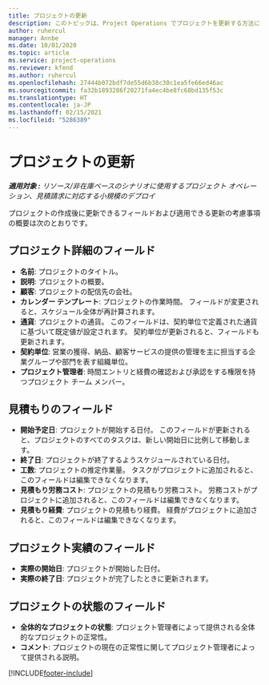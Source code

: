 ```yaml
---
title: プロジェクトの更新
description: このトピックは、Project Operations でプロジェクトを更新する方法について説明します。
author: ruhercul
manager: Annbe
ms.date: 10/01/2020
ms.topic: article
ms.service: project-operations
ms.reviewer: kfend
ms.author: ruhercul
ms.openlocfilehash: 27444b072bdf7de55d6b38c30c1ea5fe66ed46ac
ms.sourcegitcommit: fa32b1893286f20271fa4ec4be8fc68bd135f53c
ms.translationtype: HT
ms.contentlocale: ja-JP
ms.lasthandoff: 02/15/2021
ms.locfileid: "5286389"
---
```

# <a name="update-a-project"></a>プロジェクトの更新

_**適用対象 :** リソース/非在庫ベースのシナリオに使用するプロジェクト オペレーション、見積請求に対応する小規模のデプロイ_

プロジェクトの作成後に更新できるフィールドおよび適用できる更新の考慮事項の概要は次のとおりです。

## <a name="project-detail-fields"></a>プロジェクト詳細のフィールド

- **名前**: プロジェクトのタイトル。
- **説明**: プロジェクトの概要。
- **顧客**: プロジェクトの配信先の会社。
- **カレンダー テンプレート**: プロジェクトの作業時間。 フィールドが変更されると、スケジュール全体が再計算されます。
- **通貨**: プロジェクトの通貨。 このフィールドは、契約単位で定義された通貨に基づいて既定値が設定されます。 契約単位が更新されると、フィールドも更新されます。
- **契約単位**: 営業の獲得、納品、顧客サービスの提供の管理を主に担当する企業グループや部門を表す組織単位。 
- **プロジェクト管理者**: 時間エントリと経費の確認および承認をする権限を持つプロジェクト チーム メンバー。

## <a name="estimate-fields"></a>見積もりのフィールド

- **開始予定日**: プロジェクトが開始する日付。 このフィールドが更新されると、プロジェクトのすべてのタスクは、新しい開始日に比例して移動します。
- **終了日**: プロジェクトが終了するようスケジュールされている日付。
- **工数**: プロジェクトの推定作業量。 タスクがプロジェクトに追加されると、このフィールドは編集できなくなります。
- **見積もり労務コスト**: プロジェクトの見積もり労務コスト。 労務コストがプロジェクトに追加されると、このフィールドは編集できなくなります。
- **見積もり経費**: プロジェクトの見積もり経費。 経費がプロジェクトに追加されると、このフィールドは編集できなくなります。

## <a name="project-actual-fields"></a>プロジェクト実績のフィールド
- **実際の開始日**: プロジェクトが開始した日付。
- **実際の終了日**: プロジェクトが完了したときに更新されます。

## <a name="project-status-fields"></a>プロジェクトの状態のフィールド

- **全体的なプロジェクトの状態**: プロジェクト管理者によって提供される全体的なプロジェクトの正常性。
- **コメント**: プロジェクトの現在の正常性に関してプロジェクト管理者によって提供される説明。



[!INCLUDE[footer-include](../includes/footer-banner.md)]